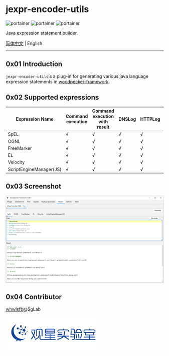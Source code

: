 # jexpr-encoder-utils

<p>
  <img title="portainer" src='https://img.shields.io/github/v/release/woodpecker-appstore/jexpr-encoder-utils?include_prereleases' />
  <img title="portainer" src='https://img.shields.io/badge/woodpecker-1.3.x-yellow.svg' />
  <img title="portainer" src='https://img.shields.io/badge/license-MIT-red.svg' />
</p>

Java expression statement builder.

[简体中文](README.md) | English

---

## 0x01 Introduction
`jexpr-encoder-utils`is a plug-in for generating various java language expression statements in [woodpecker-framework](https://github.com/woodpecker-framework/woodpecker-framwork-release/releases).


## 0x02 Supported expressions


| Expression Name         | Command execution | Command execution with result | DNSLog | HTTPLog | Sleep | MemShell Inject | JNDI | Load Jar |
|-------------------------|-------------------|-------------------------------|--------|---------|-------|-----------------|------|----------|
| SpEL                    | √                 | √                             | √      | √       | √     | √               | √    | x        |
| OGNL                    | √                 | √                             | √      | √       | √     | √               | √    | x        |
| FreeMarker              | √                 | √                             | √      | √       | √     | √               | √    | x        |
| EL                      | √                 | √                             | √      | √       | √     | √               | √    | x        |
| Velocity                | √                 | √                             | √      | √       | √     | √               | x    | x        |
| ScriptEngineManager(JS) | √                 | √                             | √      | √       | √     | √               | √    | √        |

## 0x03 Screenshot

![](./images/screenshot_01.png)

## 0x04 Contributor

[whwlsfb](https://github.com/whwlsfb/)@SgLab

<img src="./images/sglab.svg" width=300 alt="SgLab">
